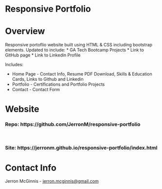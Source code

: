 # Responsive Portfolio

# Overview
Responsive portoflio website built using HTML & CSS including bootstrap elements.
Updated to include:
    * GA Tech Bootcamp Projects
    * Link to GitHub page
    * Link to Linkedin Profile


Includes:
* Home Page -  Contact Info, Resume PDF Download, Skills & Education Cards, Links to Github and Linkedin
* Portfolio - Certifications and Portfolio Projects
* Contact - Contact Form
  
# Website
<h3> Repo: https://github.com/JerronM/responsive-portfolio </h3>
<br>
<h3> Site: https://jerronm.github.io/responsive-portfolio/index.html </h3>



# Contact Info
Jerron McGinnis - jerron.mcginnis@gmail.com